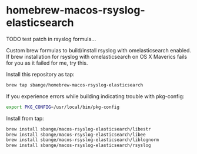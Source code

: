homebrew-macos-rsyslog-elasticsearch
===========================

TODO test patch in rsyslog formula...

Custom brew formulas to build/install rsyslog with omelasticsearch enabled. If brew installation for rsyslog with omelasticsearch on OS X Maverics fails for you as it failed for me, try this.

Install this repository as tap:
```bash
brew tap sbange/homebrew-macos-rsyslog-elasticsearch
```

If you experience errors while building indicating trouble with pkg-config:
```bash
export PKG_CONFIG=/usr/local/bin/pkg-config
```

Install from tap:
```bash
brew install sbange/macos-rsyslog-elasticsearch/libestr
brew install sbange/macos-rsyslog-elasticsearch/libee
brew install sbange/macos-rsyslog-elasticsearch/liblognorm
brew install sbange/macos-rsyslog-elasticsearch/rsyslog
```

